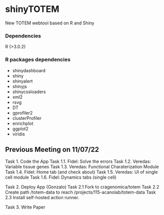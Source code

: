 # shinyTOTEM
New TOTEM webtool based on R and Shiny

### Dependencies
R (>3.0.2)

### R packages dependencies
- shinydashboard
- shiny
- shinyalert
- shinyjs
- shinycssloaders
- xml2
- rsvg
- DT
- gprofiler2
- clusterProfiler
- enrichplot
- ggplot2
- viridis

## Previous Meeting on 11/07/22

Task 1. Code the App
Task 1.1. Fidel: Solve the errors
Task 1.2. Veredas: Variable tissue genes
Task 1.3. Veredas: Functional Charaterization Module
Task 1.4. Fidel: Home tab (and check about)
Task 1.5. Veredas: UI of single cell module
Task 1.6. Fidel: Dynamics tabs (single cell)

Task 2. Deploy App (Gonzalo)
Task 2.1 Fork to cragenomica/totem
Task 2.2 Create path /totem-data to reach /projects/115-acanolab/totem-data
Task 2.3 Install self-hosted action runner.

Task 3. Write Paper 
